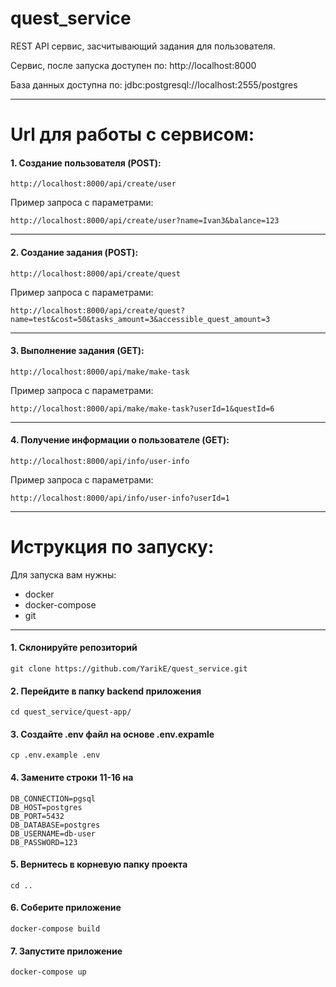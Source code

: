 # quest_service

REST API сервис, засчитывающий задания для пользователя.

Сервис, после запуска доступен по: http://localhost:8000

База данных доступна по: jdbc:postgresql://localhost:2555/postgres

---

# Url для работы с сервисом:


#### 1. Создание пользователя (POST):

```http://localhost:8000/api/create/user```

Пример запроса с параметрами:

```http://localhost:8000/api/create/user?name=Ivan3&balance=123```

---

#### 2. Создание задания (POST):
```http://localhost:8000/api/create/quest```

Пример запроса с параметрами:

```http://localhost:8000/api/create/quest?name=test&cost=50&tasks_amount=3&accessible_quest_amount=3```

---

#### 3. Выполнение задания (GET):
```http://localhost:8000/api/make/make-task```

Пример запроса с параметрами:

```http://localhost:8000/api/make/make-task?userId=1&questId=6```

---

#### 4. Получение информации о пользователе (GET):

```http://localhost:8000/api/info/user-info```

Пример запроса с параметрами:

```http://localhost:8000/api/info/user-info?userId=1```

---

# Иструкция по запуску:

Для запуска вам нужны:

- docker
- docker-compose
- git

---

#### 1. Склонируйте репозиторий 
~~~
git clone https://github.com/YarikE/quest_service.git
~~~

#### 2. Перейдите в папку backend приложения
~~~
cd quest_service/quest-app/
~~~

#### 3. Создайте .env файл на основе .env.expamle
~~~
cp .env.example .env
~~~

#### 4. Замените строки 11-16 на
~~~
DB_CONNECTION=pgsql
DB_HOST=postgres
DB_PORT=5432
DB_DATABASE=postgres
DB_USERNAME=db-user
DB_PASSWORD=123
~~~

#### 5. Вернитесь в корневую папку проекта
~~~
cd ..
~~~

#### 6. Соберите приложение
~~~
docker-compose build
~~~

#### 7. Запустите приложение
~~~
docker-compose up
~~~